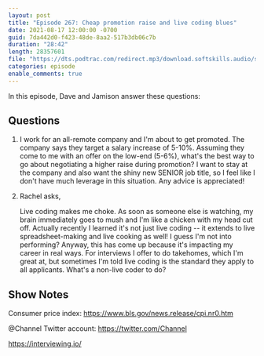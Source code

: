 ```yaml
---
layout: post
title: "Episode 267: Cheap promotion raise and live coding blues"
date: 2021-08-17 12:00:00 -0700
guid: 7da442d0-f423-48de-8aa2-517b3db06c7b
duration: "28:42"
length: 28357601
file: "https://dts.podtrac.com/redirect.mp3/download.softskills.audio/sse-267.mp3"
categories: episode
enable_comments: true
---
```


In this episode, Dave and Jamison answer these questions:

## Questions

1. I work for an all-remote company and I'm about to get promoted. The company says they target a salary increase of 5-10%. Assuming they come to me with an offer on the low-end (5-6%), what's the best way to go about negotiating a higher raise during promotion? I want to stay at the company and also want the shiny new SENIOR job title, so I feel like I don't have much leverage in this situation. Any advice is appreciated!


2. Rachel asks,
   
   Live coding makes me choke. As soon as someone else is watching, my brain immediately goes to mush and I'm like a chicken with my head cut off. Actually recently I learned it's not just live coding -- it extends to live spreadsheet-making and live cooking as well! I guess I'm not into performing? Anyway, this has come up because it's impacting my career in real ways. For interviews I offer to do takehomes, which I'm great at, but sometimes I'm told live coding is the standard they apply to all applicants. What's a non-live coder to do?


## Show Notes
Consumer price index: https://www.bls.gov/news.release/cpi.nr0.htm

@Channel Twitter account: https://twitter.com/Channel

https://interviewing.io/

